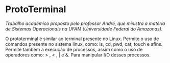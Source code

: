 ﻿# ProtoTerminal
*Trabalho acadêmico proposto pelo professor André, que ministra a matéria de Sistemas Operacionais na UFAM (Universidade Federal do Amazonas).*


O prototerminal é similar ao terminal presente no Linux. Permite o uso de comandos presente no sistema linux, como: ls, cd, pwd, cat, touch e afins.
Permite também a execução de processos, assim como o uso de operadores como: > , < , | e &. Para manipular I/O desses processos.

